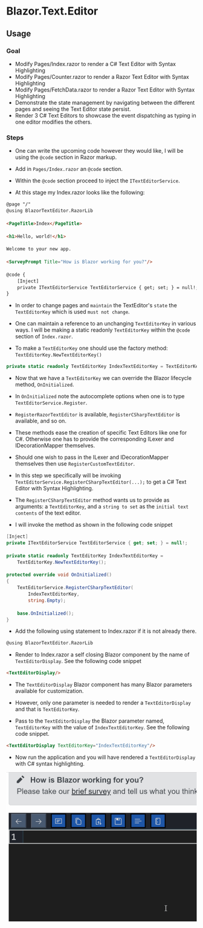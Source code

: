 # Blazor.Text.Editor

## Usage

### Goal

- Modify Pages/Index.razor to render a C# Text Editor with Syntax Highlighting
- Modify Pages/Counter.razor to render a Razor Text Editor with Syntax Highlighting
- Modify Pages/FetchData.razor to render a Razor Text Editor with Syntax Highlighting
- Demonstrate the state management by navigating between the different pages and seeing the Text Editor state persist.
- Render 3 C# Text Editors to showcase the event dispatching as typing in one editor modifies the others.

### Steps
- One can write the upcoming code however they would like, I will be using the `@code` section in Razor markup.

- Add in `Pages/Index.razor` an `@code` section.

- Within the `@code` section proceed to inject the `ITextEditorService`.

- At this stage my Index.razor looks like the following:

```html
@page "/"
@using BlazorTextEditor.RazorLib

<PageTitle>Index</PageTitle>

<h1>Hello, world!</h1>

Welcome to your new app.

<SurveyPrompt Title="How is Blazor working for you?"/>

@code {
    [Inject]
    private ITextEditorService TextEditorService { get; set; } = null!;
}
```

- In order to change pages and `maintain` the TextEditor's `state` the `TextEditorKey` which is used `must not change`.

- One can maintain a reference to an unchanging `TextEditorKey` in various ways. I will be making a static readonly `TextEditorKey` within the `@code` section of `Index.razor`.

- To make a `TextEditorKey` one should use the factory method: `TextEditorKey.NewTextEditorKey()`

```csharp
private static readonly TextEditorKey IndexTextEditorKey = TextEditorKey.NewTextEditorKey();
```

- Now that we have a `TextEditorKey` we can override the Blazor lifecycle method, `OnInitialized`.

- In `OnInitialized` note the autocomplete options when one is to type `TextEditorService.Register`.

- `RegisterRazorTextEditor` is available, `RegisterCSharpTextEditor` is available, and so on. 

- These methods ease the creation of specific Text Editors like one for C#. Otherwise one has to provide the corresponding ILexer and IDecorationMapper themselves.

- Should one wish to pass in the ILexer and IDecorationMapper themselves then use `RegisterCustomTextEditor`.

- In this step we specifically will be invoking `TextEditorService.RegisterCSharpTextEditor(...);` to get a C# Text Editor with Syntax Highlighting.

- The `RegisterCSharpTextEditor` method wants us to provide as arguments: a `TextEditorKey`, and a `string to set` as the `initial text contents` of the text editor.

- I will invoke the method as shown in the following code snippet

```csharp
[Inject]
private ITextEditorService TextEditorService { get; set; } = null!;

private static readonly TextEditorKey IndexTextEditorKey = 
    TextEditorKey.NewTextEditorKey();

protected override void OnInitialized()
{
    TextEditorService.RegisterCSharpTextEditor(
        IndexTextEditorKey,
        string.Empty);
    
    base.OnInitialized();
}
```

- Add the following using statement to Index.razor if it is not already there.

```html
@using BlazorTextEditor.RazorLib
```

- Render to Index.razor a self closing Blazor component by the name of `TextEditorDisplay`. See the following code snippet

```html
<TextEditorDisplay/>
```

- The `TextEditorDisplay` Blazor component has many Blazor parameters available for customization.

- However, only one parameter is needed to render a `TextEditorDisplay` and that is `TextEditorKey`.

- Pass to the `TextEditorDisplay` the Blazor parameter named, `TextEditorKey` with the value of `IndexTextEditorKey`. See the following code snippet.

```html
<TextEditorDisplay TextEditorKey="IndexTextEditorKey"/>
```

- Now run the application and you will have rendered a `TextEditorDisplay` with C# syntax highlighting.

![Rendered C# Text Editor](/Images/Gifs/01_usage-rendered.gif)

